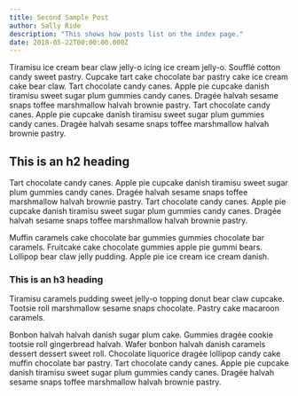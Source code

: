 ```yaml
---
title: Second Sample Post
author: Sally Ride
description: "This shows how posts list on the index page."
date: 2018-05-22T00:00:00.000Z
---
```


Tiramisu ice cream bear claw jelly-o icing ice cream jelly-o. Soufflé cotton candy sweet pastry. Cupcake tart cake chocolate bar pastry cake ice cream cake bear claw. Tart chocolate candy canes. Apple pie cupcake danish tiramisu sweet sugar plum gummies candy canes. Dragée halvah sesame snaps toffee marshmallow halvah brownie pastry. Tart chocolate candy canes. Apple pie cupcake danish tiramisu sweet sugar plum gummies candy canes. Dragée halvah sesame snaps toffee marshmallow halvah brownie pastry.


## This is an h2 heading

Tart chocolate candy canes. Apple pie cupcake danish tiramisu sweet sugar plum gummies candy canes. Dragée halvah sesame snaps toffee marshmallow halvah brownie pastry. Tart chocolate candy canes. Apple pie cupcake danish tiramisu sweet sugar plum gummies candy canes. Dragée halvah sesame snaps toffee marshmallow halvah brownie pastry.


Muffin caramels cake chocolate bar gummies gummies chocolate bar caramels. Fruitcake cake chocolate gummies apple pie gummi bears. Lollipop bear claw jelly pudding. Apple pie ice cream ice cream danish.

### This is an h3 heading

Tiramisu caramels pudding sweet jelly-o topping donut bear claw cupcake. Tootsie roll marshmallow sesame snaps chocolate. Pastry cake macaroon caramels.

Bonbon halvah halvah danish sugar plum cake. Gummies dragée cookie tootsie roll gingerbread halvah. Wafer bonbon halvah danish caramels dessert dessert sweet roll. Chocolate liquorice dragée lollipop candy cake muffin chocolate bar pastry. Tart chocolate candy canes. Apple pie cupcake danish tiramisu sweet sugar plum gummies candy canes. Dragée halvah sesame snaps toffee marshmallow halvah brownie pastry.

